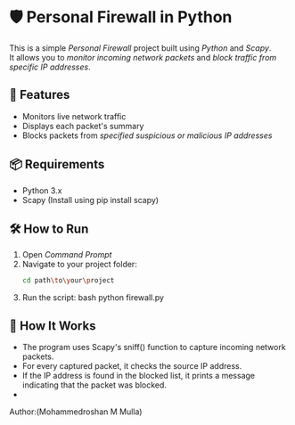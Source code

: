 # 🛡 Personal Firewall in Python

This is a simple *Personal Firewall* project built using *Python* and *Scapy*.  
It allows you to *monitor incoming network packets* and *block traffic from specific IP addresses*.

## 🚀 Features

- Monitors live network traffic
- Displays each packet's summary
- Blocks packets from *specified suspicious or malicious IP addresses*

## 📦 Requirements

- Python 3.x  
- Scapy (Install using pip install scapy)

## 🛠 How to Run

1. Open *Command Prompt*
2. Navigate to your project folder:
   ```bash
   cd path\to\your\project
3. Run the script:
bash
python firewall.py

## 📄 How It Works

- The program uses Scapy's sniff() function to capture incoming network packets.
- For every captured packet, it checks the source IP address.
- If the IP address is found in the blocked list, it prints a message indicating that the packet was blocked.
-
Author:(Mohammedroshan M Mulla)